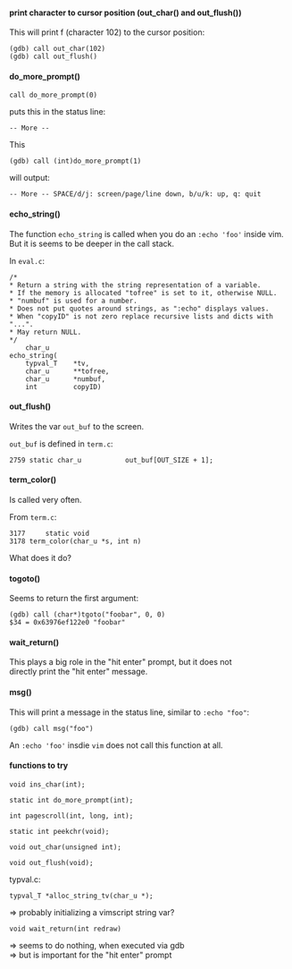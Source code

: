 #### print character to cursor position (out_char() and out_flush())

This will print f (character 102) to the cursor position:
```
(gdb) call out_char(102)
(gdb) call out_flush()
```

#### do_more_prompt()

```
call do_more_prompt(0)
```
puts this in the status line:
```
-- More --
```

This
```
(gdb) call (int)do_more_prompt(1)
```
will output:
```
-- More -- SPACE/d/j: screen/page/line down, b/u/k: up, q: quit
```

#### echo_string()

The function `echo_string` is called when you do an `:echo 'foo'` inside vim.\
But it is seems to be deeper in the call stack.

In `eval.c`:
```
/*
* Return a string with the string representation of a variable.
* If the memory is allocated "tofree" is set to it, otherwise NULL.
* "numbuf" is used for a number.
* Does not put quotes around strings, as ":echo" displays values.
* When "copyID" is not zero replace recursive lists and dicts with "...".
* May return NULL.
*/
    char_u
echo_string(
    typval_T    *tv,
    char_u      **tofree,
    char_u      *numbuf,
    int         copyID)
```

#### out_flush()

Writes the var `out_buf` to the screen.

`out_buf` is defined in `term.c`:
```
2759 static char_u           out_buf[OUT_SIZE + 1];
```

#### term_color()

Is called very often.

From `term.c`:
```
3177     static void
3178 term_color(char_u *s, int n)
```

What does it do?

#### togoto()

Seems to return the first argument:
```
(gdb) call (char*)tgoto("foobar", 0, 0)
$34 = 0x63976ef122e0 "foobar"
```

#### wait_return()

This plays a big role in the "hit enter" prompt, but it does not \
directly print the "hit enter" message.

#### msg()

This will print a message in the status line, similar to `:echo "foo"`:
```
(gdb) call msg("foo")
```

An `:echo 'foo'` insdie `vim` does not call this function at all.

#### functions to try

```
void ins_char(int);
```

```
static int do_more_prompt(int);
```

```
int pagescroll(int, long, int);
```

```
static int peekchr(void);
```

```
void out_char(unsigned int);
```
```
void out_flush(void);
```

typval.c:
```
typval_T *alloc_string_tv(char_u *);
```
=> probably initializing a vimscript string var?

```
void wait_return(int redraw)
```
=> seems to do nothing, when executed via gdb \
=> but is important for the "hit enter" prompt
